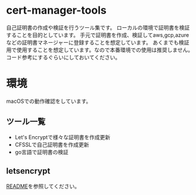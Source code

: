 # cert-manager-tools

自己証明書の作成や検証を行うツール集です。
ローカルの環境で証明書を検証することを目的としています。
手元で証明書を作成、検証してaws,gcp,azureなどの証明書マネージャーに登録することを想定しています。
あくまでも検証用で使用することを想定しています。なので本番環境での使用は推奨しません。コード参考にするぐらいにしておいてください。

# 環境

macOSでの動作確認をしています。

## ツール一覧
- Let's Encryptで様々な証明書を作成更新
- CFSSLで自己証明書を作成更新
- go言語で証明書の検証

## letsencrypt

[README](./letsencrypt/README.md)を参照してください。
